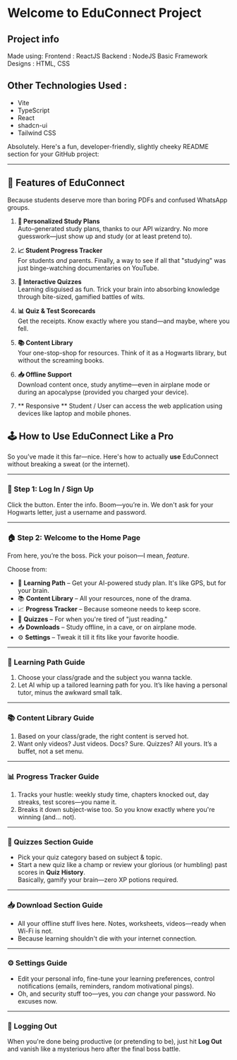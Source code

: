 # Welcome to EduConnect Project

## Project info
Made using:
Frontend : ReactJS
Backend : NodeJS
Basic Framework Designs : HTML, CSS

## Other Technologies Used :

- Vite
- TypeScript
- React
- shadcn-ui
- Tailwind CSS

Absolutely. Here's a fun, developer-friendly, slightly cheeky README section for your GitHub project:

---

## 🚀 Features of EduConnect

Because students deserve more than boring PDFs and confused WhatsApp groups.

1. **📅 Personalized Study Plans**  
   Auto-generated study plans, thanks to our API wizardry. No more guesswork—just show up and study (or at least pretend to).

2. **📈 Student Progress Tracker**  
   For students *and* parents. Finally, a way to see if all that "studying" was just binge-watching documentaries on YouTube.

3. **🧠 Interactive Quizzes**  
   Learning disguised as fun. Trick your brain into absorbing knowledge through bite-sized, gamified battles of wits.

4. **📊 Quiz & Test Scorecards**  
   Get the receipts. Know exactly where you stand—and maybe, where you fell.

5. **📚 Content Library**  
   Your one-stop-shop for resources. Think of it as a Hogwarts library, but without the screaming books.

6. **📥 Offline Support**  
   Download content once, study anytime—even in airplane mode or during an apocalypse (provided you charged your device).

7. ** Responsive **
   Student / User can access the web application using devices like laptop and mobile phones.


## 🕹️ How to Use EduConnect Like a Pro

So you’ve made it this far—nice. Here's how to actually **use** EduConnect without breaking a sweat (or the internet).

---

### 🔑 Step 1: Log In / Sign Up  
Click the button. Enter the info. Boom—you’re in. We don't ask for your Hogwarts letter, just a username and password.

---

### 🏠 Step 2: Welcome to the Home Page  
From here, you’re the boss. Pick your poison—I mean, *feature*.  

Choose from:
- 📅 **Learning Path** – Get your AI-powered study plan. It's like GPS, but for your brain.  
- 📚 **Content Library** – All your resources, none of the drama.  
- 📈 **Progress Tracker** – Because someone needs to keep score.  
- 🧠 **Quizzes** – For when you're tired of "just reading."  
- 📥 **Downloads** – Study offline, in a cave, or on airplane mode.  
- ⚙️ **Settings** – Tweak it till it fits like your favorite hoodie.

---

### 🧭 Learning Path Guide  
1. Choose your class/grade and the subject you wanna tackle.  
2. Let AI whip up a tailored learning path for you. It’s like having a personal tutor, minus the awkward small talk.

---

### 📚 Content Library Guide  
1. Based on your class/grade, the right content is served hot.  
2. Want only videos? Just videos. Docs? Sure. Quizzes? All yours. It’s a buffet, not a set menu.

---

### 📊 Progress Tracker Guide  
1. Tracks your hustle: weekly study time, chapters knocked out, day streaks, test scores—you name it.  
2. Breaks it down subject-wise too. So you know exactly where you're winning (and... not).

---

### 🧠 Quizzes Section Guide  
- Pick your quiz category based on subject & topic.  
- Start a new quiz like a champ or review your glorious (or humbling) past scores in **Quiz History**.  
Basically, gamify your brain—zero XP potions required.

---

### 📥 Download Section Guide  
- All your offline stuff lives here. Notes, worksheets, videos—ready when Wi-Fi is not.  
- Because learning shouldn't die with your internet connection.

---

### ⚙️ Settings Guide  
- Edit your personal info, fine-tune your learning preferences, control notifications (emails, reminders, random motivational pings).  
- Oh, and security stuff too—yes, you *can* change your password. No excuses now.

---

### 🚪 Logging Out  
When you're done being productive (or pretending to be), just hit **Log Out** and vanish like a mysterious hero after the final boss battle.
